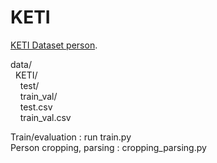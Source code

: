 # KETI

[KETI Dataset person](https://unistackr0-my.sharepoint.com/:u:/g/personal/macarize_unist_ac_kr/EbKrq2yG__5CigsmvPZGxKABubdFk0CrrwH_nLq0Lf-6yQ?e=B9MwMu).


data/\
&nbsp;&nbsp;KETI/\
&nbsp;&nbsp;&nbsp;&nbsp;test/\
&nbsp;&nbsp;&nbsp;&nbsp;train_val/\
&nbsp;&nbsp;&nbsp;&nbsp;test.csv\
&nbsp;&nbsp;&nbsp;&nbsp;train_val.csv



Train/evaluation : run train.py\
Person cropping, parsing : cropping_parsing.py
